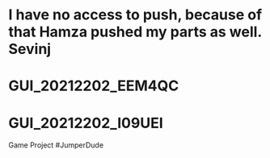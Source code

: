 # I have no access to push, because of that Hamza pushed my parts as well. Sevinj
# GUI_20212202_EEM4QC
# GUI_20212202_I09UEI
Game Project
#JumperDude
